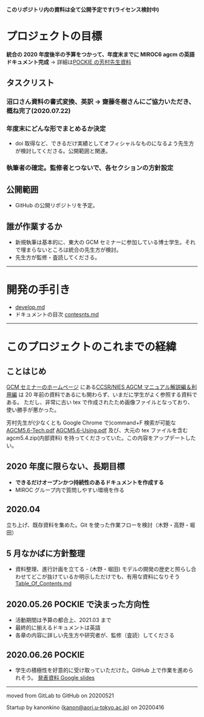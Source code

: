 **このリポジトリ内の資料は全て公開予定です(ライセンス検討中)**

# プロジェクトの目標

**統合の 2020 年度後半の予算をつかって、年度末までに MIROC6 agcm の英語ドキュメント完成**
-> 詳細は[POCKIE の芳村先生資料](https://atm-phys.nies.go.jp/~fswiki/miroc/wiki.cgi?page=POCKIE%A5%DF%A1%BC%A5%C6%A5%A3%A5%F3%A5%B0+%282020%2D06%2D26%29&file=20200626%5FPOCKIE%5FMIROCdescription%2Epptx&action=ATTACH)

## タスクリスト

### 沼口さん資料の書式変換、英訳 -> 齋藤冬樹さんにご協力いただき、概ね完了(2020.07.22)

### 年度末にどんな形でまとめるか決定

-   doi 取得など、できるだけ実績としてオフィシャルなものになるよう先生方が検討してくださる。公開範囲と関連。

### 執筆者の確定。監修者とつないで、各セクションの方針設定

## 公開範囲

-   GitHub の公開リポジトリを予定。

## 誰が作業するか

-   新規執筆は基本的に、東大の GCM セミナーに参加している博士学生。それで埋まらないところは統合の先生方が検討。
-   先生方が監修・査読してくださる。

---

# 開発の手引き

- [develop.md](./memo/develop.md)
-  ドキュメントの目次 [contesnts.md](./reference/contents.md)

---

# このプロジェクトのこれまでの経緯

## ことはじめ

[GCM セミナーのホームページ](https://ccsr.aori.u-tokyo.ac.jp/~miyakawa/limited/gcm/gcm-seminar.html)
にある[CCSR/NIES AGCM マニュアル解説編＆利用編](https://ccsr.aori.u-tokyo.ac.jp/~miyakawa/limited/gcm/documents/CCSR.NIES.AGCM.ver5.6.zip)
は 20 年前の資料であるにも関わらず、いまだに学生がよく参照する資料である。
ただし、非常に古い tex で作成されたため画像ファイルとなっており、使い勝手が悪かった。

芳村先生が(少なくとも Google Chrome で)command+F 検索が可能な
[AGCM5.6-Tech.pdf](./org/AGCM5.6-Tech.pdf)
[AGCM5.6-Using.pdf](./org/AGCM5.6_Using.pdf)
及び、大元の tex ファイルを含む
agcm5.4.zip(内部資料)
を持ってくださっていた。この内容をアップデートしたい。

## 2020 年度に限らない、長期目標

-   **できるだけオープンかつ持続性のあるドキュメントを作成する**
-   MIROC グループ内で質問しやすい環境を作る

## 2020.04

立ち上げ、既存資料を集めた。Git を使った作業フローを検討（木野・高野・堀田）

## 5 月なかばに方針整理

-   資料整理、進行計画を立てる - (木野・堀田) モデルの開発の歴史と照らし合わせてどこが抜けているか明示しただけでも、有用な資料になりそう [Table_Of_Contents.md](./reference/Table_Of_Contents.md)

## 2020.05.26 POCKIE で決まった方向性

-   活動期間は予算の都合上、2021.03 まで
-   最終的に揃えるドキュメントは英語
-   各章の内容に詳しい先生方や研究者が、監修（査読）してくださる

## 2020.06.26 POCKIE

-   学生の積極性を好意的に受け取っていただけた。GitHub 上で作業を進められそう。
    [発表資料 Google slides](https://docs.google.com/presentation/d/1dHqW8_K4n0qfBhwjE8p25tSqCbfk1Sk7VRfBY8V_01U/edit)

---

moved from GitLab to GitHub on 20200521

Startup by kanonkino (kanon@aori.u-tokyo.ac.jp) on 20200416
